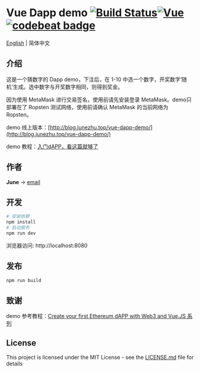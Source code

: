 # Vue Dapp demo [![Build Status](https://travis-ci.org/june111/vue-dapp-demo.svg?branch=master)](https://travis-ci.org/june111/vue-dapp-demo)[![Vue](https://img.shields.io/badge/vue-2.5.2-brightgreen.svg)](https://github.com/vuejs/vue)[![codebeat badge](https://codebeat.co/badges/cb3d84d2-691c-4534-8aa5-4ed51387a15e)](https://codebeat.co/projects/github-com-june111-vue-dapp-demo-master)

[English](./README.md) | 简体中文

## 介绍

这是一个猜数字的 Dapp demo，下注后，在 1-10 中选一个数字，开奖数字‘随机’生成。选中数字与开奖数字相同，则得到奖金。

因为使用 MetaMask 进行交易签名，使用前请先安装登录 MetaMask。demo只部署在了 Ropsten 测试网络，使用前请确认 MetaMask 的当前网络为 Ropsten。

demo 线上版本：[http://blog.junezhu.top/vue-dapp-demo/](http://blog.junezhu.top/vue-dapp-demo/)

demo 教程：[入门dAPP，看这篇就够了](https://blog.junezhu.top/2018/07/07/getting-started-dAPP-see-this-is-enough.html)

## 作者

**June** -> [email](mailto:ru-q-ur@163.com)

## 开发
```bash
# 安装依赖
npm install
# 启动服务
npm run dev
```
浏览器访问: http://localhost:8080

## 发布
```bash
npm run build
```

## 致谢

demo 参考教程：[Create your first Ethereum dAPP with Web3 and Vue.JS 系列](https://itnext.io/create-your-first-ethereum-dapp-with-web3-and-vue-js-c7221af1ed82)

## License

This project is licensed under the MIT License - see the [LICENSE.md](LICENSE.md) file for details


